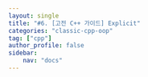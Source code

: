 ```yaml
---
layout: single
title: "#6. [고전 C++ 가이드] Explicit"
categories: "classic-cpp-oop"
tag: ["cpp"]
author_profile: false
sidebar: 
    nav: "docs"
---
```


